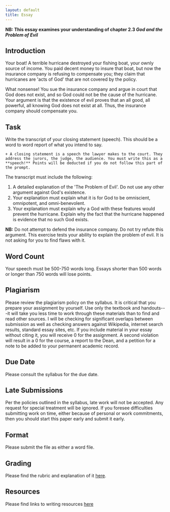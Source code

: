 ```yaml
---
layout: default
title: Essay 
---
```


**NB: This essay examines your understanding of chapter 2.3 *God and the Problem of Evil***

## Introduction

Your boat!  A terrible hurricane destroyed your fishing boat, your ownly source of income. You paid decent money to insure that boat, but now the insurance company is refusing to compensate you; they claim that hurricanes are 'acts of God' that are not covered by the policy.

What nonsense! You sue the insurance company and argue in court that God does not exist, and so God could not be the cause of the hurricane. Your argument is that the existence of evil proves that an all good, all powerful, all knowing God does not exist at all. Thus, the insurance company should compensate you.

## Task

Write the transcript of your closing statement (speech). This should be a word to word report of what you intend to say. 

	+ A closing statement is a speech the lawyer makes to the court. They address the jurors, the judge, the audience. You must write this as a **speech!** Points will be deducted if you do not follow this part of the prompt. 

The transcript must include the following: 

1. A detailed explanation of the 'The Problem of Evil'. Do not use any other argument against God's existence. 
2. Your explanation must explain what it is for God to be omniscient, omnipotent, and omni-benevolent. 
3. Your explanation must explain why a God with these features would prevent the hurricane. Explain why the fact that the hurricane happened is evidence that no such God exists. 

**NB:** Do not attempt to defend the insurance company. Do not try refute this argument. This exercise tests your ability to explain the problem of evil. It is not asking for you to find flaws with it.     

## Word Count

Your speech must be 500-750 words long. Essays shorter than 500 words or longer than 750 words will lose points.


## Plagiarism

Please review the plagiarism policy on the syllabus. It is critical that you prepare your assignment by yourself. Use only the textbook and handouts---it will take you less time to work through these materials than to find and read other sources. I will be checking for significant overlaps between submission as well as checking answers against Wikipedia, internet search results, standard essay sites, etc. If you include material in your essay without citing it, you will receive 0 for the assignment. A second violation will result in a 0 for the course, a report to the Dean, and a petition for a note to be added to your permanent academic record. 

## Due Date
Please consult the syllabus for the due date.

## Late Submissions

Per the policies outlined in the syllabus, late work will not be accepted. Any request for special treatment will be ignored. If you foresee difficulties submitting work on time, either because of personal or work commitments, then you should start this paper early and submit it early. 

## Format
Please submit the file as either a word file.

## Grading
Please find the rubric and explanation of it [here](/resources/grading/).

## Resources
Please find links to writing resources [here](/resources/)








